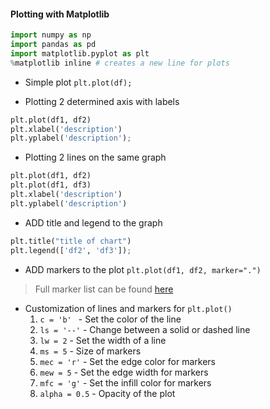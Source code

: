 #### Plotting with Matplotlib

```python
import numpy as np
import pandas as pd
import matplotlib.pyplot as plt
%matplotlib inline # creates a new line for plots
```

- Simple plot
`plt.plot(df);`

- Plotting 2 determined axis with labels
```python
plt.plot(df1, df2)
plt.xlabel('description')
plt.yplabel('description');
```
- Plotting 2 lines on the same graph
```python
plt.plot(df1, df2)
plt.plot(df1, df3)
plt.xlabel('description')
plt.yplabel('description')
```
- ADD title and legend to the graph
```python
plt.title("title of chart")
plt.legend(['df2', 'df3']);
```
- ADD markers to the plot
`plt.plot(df1, df2, marker=".")`
> Full marker list can be found [here](https://matplotlib.org/stable/api/markers_api.html)

- Customization of lines and markers for `plt.plot()`
  1. `c = 'b' ` - Set the color of the line
  2. `ls = '--'` - Change between a solid or dashed line
  3. `lw = 2` - Set the width of a line
  4. `ms = 5` - Size of markers
  5. `mec = 'r'` - Set the edge color for markers
  6. `mew = 5` - Set the edge width for markers
  7. `mfc = 'g'` - Set the infill color for markers
  8. `alpha = 0.5` - Opacity of the plot
